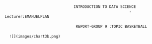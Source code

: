                                    INTRODUCTION TO DATA SCIENCE
                                                            -Lecturer:EMANUELPLAN

                                    REPORT-GROUP 9 :TOPIC BASKETBALL 

      ![](images/chart3b.png)                      
                                     
